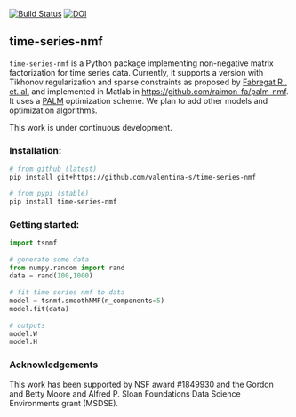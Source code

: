 [![Build Status](https://travis-ci.org/valentina-s/time-series-nmf.svg?branch=master)](https://travis-ci.org/valentina-s/time-series-nmf)
[![DOI](https://zenodo.org/badge/163354959.svg)](https://zenodo.org/badge/latestdoi/163354959)


## time-series-nmf  

`time-series-nmf` is a Python package implementing non-negative matrix factorization for time series data. Currently, it supports a version with Tikhonov regularization and sparse constraints as proposed by [Fabregat R.. et. al.](https://arxiv.org/abs/1910.14576) and implemented in Matlab in https://github.com/raimon-fa/palm-nmf. It uses a [PALM](https://link.springer.com/article/10.1007/s10107-013-0701-9) optimization scheme. We plan to add other models and optimization algorithms. 

This work is under continuous development. 

### Installation:

```bash
# from github (latest)
pip install git+https://github.com/valentina-s/time-series-nmf

# from pypi (stable)
pip install time-series-nmf 
```

### Getting started:
```python
import tsnmf
    
# generate some data
from numpy.random import rand
data = rand(100,1000)
    
# fit time series nmf to data
model = tsnmf.smoothNMF(n_components=5)
model.fit(data)
    
# outputs
model.W
model.H

```

### Acknowledgements
This work has been supported by NSF award #1849930 and the Gordon and Betty Moore and Alfred P. Sloan Foundations Data Science Environments grant (MSDSE).


